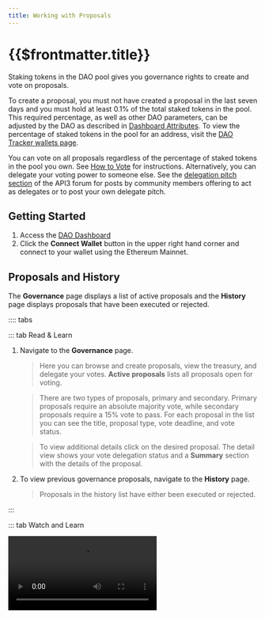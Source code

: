 ```yaml
---
title: Working with Proposals
---
```


# {{$frontmatter.title}}

<TocHeader /> <TOC class="table-of-contents" :include-level="[2,3]" />

Staking tokens in the DAO pool gives you governance rights to create and vote on proposals.

To create a proposal, you must not have created a proposal in the last seven days and you must hold at least 0.1% of the total staked tokens in the pool. This required percentage, as well as other DAO parameters, can be adjusted by the DAO as described in [Dashboard Attributes](../contract-architecture/dashboard-attributes.md). To view the percentage of staked tokens in the pool for an address, visit the [DAO Tracker wallets page](https://enormous.cloud/dao/api3/tracker/wallets).

You can vote on all proposals regardless of the percentage of staked tokens in the pool you own. See [How to Vote](voting.md) for instructions. Alternatively, you can delegate your voting power to someone else. See the [delegation pitch section](https://forum.api3.org/c/delegation-pitch/7) of the API3 forum for posts by community members offering to act as delegates or to post your own delegate pitch.

## Getting Started

1. Access the [DAO Dashboard](https://api3.eth.link/)
2. Click the **Connect Wallet** button in the upper right hand corner and connect to your wallet using the Ethereum Mainnet.

<!-------------------------->

## Proposals and History

The **Governance** page displays a list of active proposals and the **History** page displays proposals that have been executed or rejected.

:::: tabs

::: tab Read & Learn

1. Navigate to the **Governance** page.

   > Here you can browse and create proposals, view the treasury, and delegate your votes. **Active proposals** lists all proposals open for voting.

   > There are two types of proposals, primary and secondary. Primary proposals require an absolute majority vote, while secondary proposals require a 15% vote to pass. For each proposal in the list you can see the title, proposal type, vote deadline, and vote status.

   > To view additional details click on the desired proposal. The detail view shows your vote delegation status and a **Summary** section with the details of the proposal.

2. To view previous governance proposals, navigate to the **History** page.

   > Proposals in the history list have either been executed or rejected.

:::

::: tab Watch and Learn

<Video src="https://www.youtube.com/embed/k0XEkJtWAGk">

:::

::::

<!-------------------------->

## Proposal Creation

Proposals are an important part of DAO governance and can be used to fund DAO projects or ratify DAO level decisions like updating the stake target.

Creating a proposal is a process:

1. (Recommended) Promote your idea and gather feedback on the API3 forum using a [sentiment check post](https://forum.api3.org/t/sentiment-check-template/56). Generally, ideas receiving community engagement on the forum are more likely to pass once crafted as official proposals.
2. Create an [official proposal post](https://forum.api3.org/t/api3-dao-example-proposal-template/52) on the API3 forum. This should contain a link to the [proposal description on IPFS](#using-ipfs-for-proposals).
3. After receiving feedback from the above steps, create a formal proposal using the DAO dashboard as described below.
4. Provide a link to this proposal in the official proposal forum thread to direct community members on where to vote.

  <!--**Proposal Types**

  In general, a proposal type of _Primary_ has a larger treasury and more permissions but has more stringent voting settings than a _Secondary_ type. For a technical breakdown of the different permissions granted to the DAO's proposal types (and corresponding Agents) see this [README](https://github.com/api3dao/api3-dao/blob/develop/packages/dao/README.md#permissions).
  -->

#### Important Tips

::: tip Public Address and ENS Names

For public addresses use the checksum version of the address where some alphabetical characters are capitalized. Copy your address to etherscan to get its checksum value. ENS names are allowed. See the [Using ENS Names](proposals.md#using-ens-names) section below.

:::

::: tip USDC Precision

USDC uses 6 decimal places of precision as opposed to 18 that many other ERC20 tokens use. Add 6 zeros after the amount you are asking for.

:::

To create a new proposal using the DAO dashboard:

:::: tabs

::: tab Read & Learn

1. Click the **New Proposal** button on the Governance page.

2. Select the **Proposal Type** on the proposal form.

   > Proposals can be submitted to either the _Primary_ or _Secondary_ voting types. These two types have access to separate treasuries, have different voting settings, and have different permissions to change contract settings. For a technical breakdown of the different permissions granted to the DAO's proposal types (and corresponding Agents) see this [README](https://github.com/api3dao/api3-dao/blob/develop/packages/dao/README.md#permissions).

3. Enter a descriptive **Title**.

   > The title will appear on the Governance page and is used to identify the proposal. A good descriptive title will help others navigate the proposal list.

4. Enter a **Description** that details the proposal.

   > A description can be typed text but consider using a PDF hosted on IPFS. See the [Using IPFS for Proposals](proposals.md#using-ipfs-for-proposals) section below. Also consider adding a link back the forum where you posted your proposal for discussion.

5. Enter the **Target Contract** address.

   > This is the address of the contract to call. For example the commonly used target contract for USDC is
   <code style="overflow-wrap: break-word;">0xA0b86991c6218b36c1d19D4a2e9Eb0cE3606eB48</code>.

6. Enter the **Contract Target Signature**.

   > Defines the signature of the function to call within the target contract. For the target contract USDC mentioned above use `transfer(address,uint256)`. <span style="color:orange">Do not use any > spaces in the signature: leading, trailing or otherwise.</span>

7. Enter an **ETH Value**.

   > You can use zero if the target function is not `payable`.

8. Enter **Parameters** which are the arguments that will be used to satisfy the signature of the target contract function.

   > The arguments must be provided in JSON array format where the values are stringified. 
   > 
   > ```json
   >    ["0xF4EB52Cf9D31a...d1663d78ddDEE9", "499999000000"]
   > ```

   In the example above, the respective Agent (primary or secondary) would be calling the USDC contract (`0xA0b86991c6218b36c1d19D4a2e9Eb0cE3606eB48`) to transfer 499,999 USDC to `0xF4EB52Cf9D31a...d1663d78ddDEE9`. Note that since `transfer(address,uint256)` transfers funds from the sender to the specified address, the USDC is asked to be supplied from the Agent's balance.

9. When you are ready, click the **Create** button at the bottom of the page.

   > The proposal is then added to the proposal list and can be voted on.

:::

::: tab Watch & Learn

<Video src="https://www.youtube.com/embed/XO1iA3wSYMQ">

:::

::::

## Proposal Execution

<!-- The following is the older version of execution rules. This was not
very accurate, see PR: AN384 proposals #516.

A proposal is ready for execution if:

1. The proposal hasn't already been executed, and
2. greater than 50% of all voting power has voted "yes" on the proposal,

OR

1. The proposal hasn't already been executed, and
2. the proposal's voting period has ended, and
3. the total "yes" vote exceeds the "no" vote, and
4. at least 50% (for Primary voting app proposals) or 15% (for Secondary voting
   app proposals) of all voting power has voted "yes" on the proposal.

Once a proposal has satisfied either set of criteria, anyone can send a
transaction executing it using the Execute button that appears on its details
page, as shown below:
-->

A proposal is ready for execution if:

1. The proposal hasn't already been executed, and
2. the proposal's voting period has ended, and
3. the total "yes" vote exceeds the "no" vote, and
4. (for Secondary type proposals) at least 15% of all voting power has voted "yes" on the proposal.

Primary type proposals require 50% of all voting power to have voted "yes" on the proposal. Both primary and secondary type proposals execute immediately once 50% of all voting power has voted "yes" on them.
> <p align="left">
>  <img src="../figures/dashboard/executable-proposal.png" width="400" />
> </p>
## Using ENS Names

You are encouraged to use the [ENS app](https://app.ens.domains/) to register a name and associate it with an Ethereum account. Then, while entering your proposal parameters, you can use this ENS name instead of the account address. Before making the transaction that will create the proposal, the DAO dashboard will look up the address that the ENS name is pointing to and use the raw address in the proposal. Therefore, changing the address that the ENS name is pointing to after this look up operation **WILL NOT** have an affect on the proposal.

For voters to see your ENS name instead of the raw address on the proposal details page, you will have to use the [ENS app](https://app.ens.domains/) to set a reverse record pointing to your ENS name (i.e., you need to have your raw address point to the ENS name). If your proposal will make a `transfer(address,uint256)` call to an ERC20 token contract where `address` is the address of a _multisig_ wallet, you can [set a reverse record with the multisig](https://medium.com/the-ethereum-name-service/you-can-now-manage-ens-names-with-gnosis-safe-9ddcb7e6c4ac) to your ENS name. See Parameters in [this proposal](https://api3.eth.link/#/history/secondary-6) for an example.

## Using IPFS for Proposals

Consider this use case: You posted on the [API3 forum](https://forum.api3.org/) about a potential proposal. You received positive feedback and decide to formally create a proposal using the DAO dashboard. In the proposal's description field you provide a link back to the forum so people can again see the proposal details. How does the voter know that it's the exact same proposal they had read earlier in the forum? IPFS addressing content by its hash is convenient here, because any change you'll make to your proposal will change its hash.

![image](../assets/images/ipfs-proposals.png)

To host a proposal description on IPFS:

1. Create a PDF version of the proposal.
2. Upload the PDF to [Fleek](https://fleek.co) or your preferred IPFS hosting provider. To do so using Fleek, create a free Basic account and use the Upload tool on the Storage page. Fleek will provide an IPFS hash of the PDF, for example:
   <code style="overflow-wrap: break-word;">bafybeifl4prxv75fgumtjh4ovklfkp7zzt7dwkl4xmndv37gtcalwpam2u</code>.
3. If using Fleek, append the hash to `https://ipfs.fleek.co/ipfs/`. The URL for the above hash would then be:

   > <a style="overflow-wrap: break-word;" target="_blank"
   >  href="https://ipfs.fleek.co/ipfs/bafybeifl4prxv75fgumtjh4ovklfkp7zzt7dwkl4xmndv37gtcalwpam2u">
   > https://ipfs.fleek.co/ipfs/bafybeifl4prxv75fgumtjh4ovklfkp7zzt7dwkl4xmndv37gtcalwpam2u
   > </a>
4. Add the URL to your forum posting and later to the description field of your DAO dashboard proposal.

Remember that the URL the voter sees in the DAO dashboard proposal description field is final and should match the URL on the forum.

**Updating a PDF**

You can update your PDF if needed before creating a formal proposal using the DAO dashboard. First, upload the new version to your IPFS provider; since the content has changed, it will get a new hash. Next, update the link in your forum posting. Lastly, create the proposal using the DAO dashboard. Since the proposal contains the IPFS hashed link in the description field, the PDF should be considered final and changing the hashed link in the forum at this point would caution the voter.
